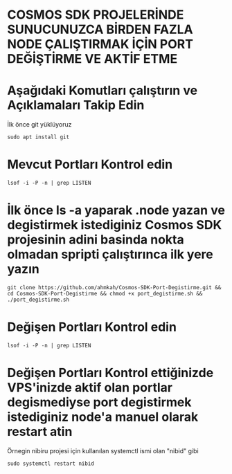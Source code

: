 # COSMOS SDK PROJELERİNDE SUNUCUNUZCA BİRDEN FAZLA NODE ÇALIŞTIRMAK İÇİN PORT DEĞİŞTİRME VE AKTİF ETME

# Aşağıdaki Komutları çalıştırın ve Açıklamaları Takip Edin 

İlk önce git yüklüyoruz
```
sudo apt install git
```

# Mevcut Portları Kontrol edin

```
lsof -i -P -n | grep LISTEN
```

# İlk önce ls -a yaparak .node yazan ve degistirmek istediginiz Cosmos SDK projesinin adini basinda nokta olmadan spripti çalıştırınca ilk yere yazın

```
git clone https://github.com/ahmkah/Cosmos-SDK-Port-Degistirme.git && cd Cosmos-SDK-Port-Degistirme && chmod +x port_degistirme.sh && ./port_degistirme.sh
```

# Değişen Portları Kontrol edin

```
lsof -i -P -n | grep LISTEN
```


# Değişen Portları Kontrol ettiğinizde VPS'inizde aktif olan portlar degismediyse port degistirmek istediginiz node'a manuel olarak restart atin 
Örnegin nibiru projesi için kullanılan systemctl ismi olan "nibid" gibi
 
 ```
 sudo systemctl restart nibid 
```


